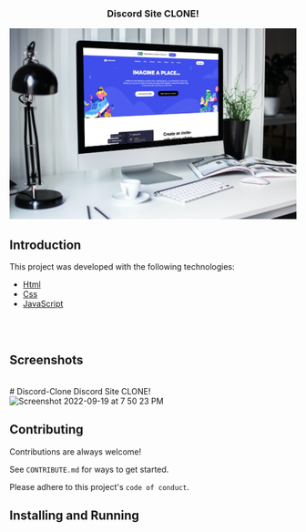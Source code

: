 <h3 align="center">
  Discord Site CLONE!
</h3>

<div align="center">
    <img alt="Desktop" title="#Desktop" src="./img/mockup.jpg" width="680px" />
</div>


## Introduction
This project was developed with the following technologies:

- [Html](https://www.w3schools.com/html)
- [Css](https://www.w3schools.com/css/default.asp)
- [JavaScript](https://developer.mozilla.org/pt-BR/docs/Web/JavaScript)

<br>
<br>

## Screenshots

<br>
# Discord-Clone
Discord Site CLONE!
<img width="1404" alt="Screenshot 2022-09-19 at 7 50 23 PM" src="https://user-images.githubusercontent.com/105835098/191040129-a0031a63-8e34-4e15-ab73-865c318ca9e2.png">

## Contributing

Contributions are always welcome!

See `CONTRIBUTE.md` for ways to get started.

Please adhere to this project's `code of conduct`.
## Installing and Running

